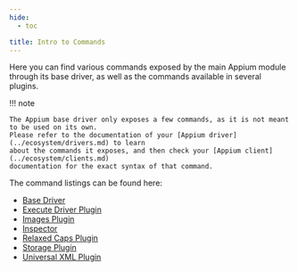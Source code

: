 ```yaml
---
hide:
  - toc

title: Intro to Commands
---
```


Here you can find various commands exposed by the main Appium module through its base driver, as
well as the commands available in several plugins.

!!! note

```
The Appium base driver only exposes a few commands, as it is not meant to be used on its own.
Please refer to the documentation of your [Appium driver](../ecosystem/drivers.md) to learn
about the commands it exposes, and then check your [Appium client](../ecosystem/clients.md)
documentation for the exact syntax of that command.
```

The command listings can be found here:

- [Base Driver](./base-driver.md)
- [Execute Driver Plugin](./execute-driver-plugin.md)
- [Images Plugin](./images-plugin.md)
- [Inspector](https://github.com/appium/appium-inspector/tree/main/plugins)
- [Relaxed Caps Plugin](./relaxed-caps-plugin.md)
- [Storage Plugin](./storage-plugin.md)
- [Universal XML Plugin](./universal-xml-plugin.md)

